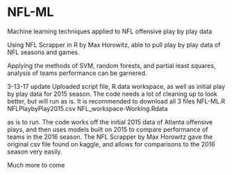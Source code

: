 # NFL-ML
Machine learning techniques applied to NFL offensive play by play data

Using NFL Scrapper in R by Max Horowitz, able to pull play by play data of NFL seasons and games. 

Applying the methods of SVM, random forests, and partial least squares, analysis of teams performance can be garnered. 

3-13-17 update
Uploaded script file, R.data workspace, as well as initial play by play data for 2015 season.
The code needs a lot of cleaning up to look better, but will run as is. It is recommended to download all 3 files
NFL-ML.R
NFLPlaybyPlay2015.csv
NFL_workspace-Working.Rdata

as is to run. The code works off the initial 2015 data of Atlanta offensive plays, and then uses models built on 2015 to compare performance of teams in the 2016 season. The NFL Scrapper by Max Horowitz gave the original csv file found on kaggle, and allows for comparisons to the 2016 season very easily. 

Much more to come







